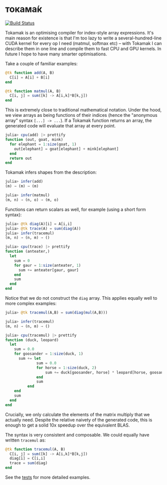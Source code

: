 # токама́к

[![Build Status](https://travis-ci.org/MikeInnes/Tokamak.jl.svg?branch=master)](https://travis-ci.org/MikeInnes/Tokamak.jl)

Tokamak is an optimising compiler for index-style array expressions. It's main reason for existence is that I'm too lazy to write a several-hundred-line CUDA kernel for every op I need (matmul, softmax etc) – with Tokamak I can describe them in one line and compile them to fast CPU and GPU kernels. In future I hope to have many smarter optimisations.

Take a couple of familiar examples:

```julia
@tk function add(A, B)
  C[i] = A[i] + B[i]
end

@tk function matmul(A, B)
  C[i, j] = sum([k] -> A[i,k]*B[k,j])
end
```

This is extremely close to traditional mathematical notation. Under the hood, we view arrays as being functions of their indices (hence the "anonymous array" syntax `[...] -> ...`). If a Tokamak function returns an array, the generated code will evaluate that array at every point.

```julia
julia> cpu(add) |> prettify
function (out, goat, mink)
  for elephant = 1:size(goat, 1)
    out[elephant] = goat[elephant] + mink[elephant]
  end
  return out
end
```

Tokamak infers shapes from the description:

```julia
julia> infer(add)
(m) → (m) → (m)

julia> infer(matmul)
(m, n) → (n, o) → (m, o)
```

Functions can return scalars as well, for example (using a short form syntax):

```julia
julia> @tk diag(A)[i] = A[i,i]
julia> @tk trace(A) = sum(diag(A))
julia> infer(tracemul)
(m, n) → (n, m) → ()

julia> cpu(trace) |> prettify
function (anteater,)
  let
    sum = 0
    for gaur = 1:size(anteater, 1)
      sum += anteater[gaur, gaur]
    end
    sum
  end
end
```

Notice that we do not construct the `diag` array. This applies equally well to more complex examples:

```julia
julia> @tk tracemul(A,B) = sum(diag(mul(A,B)))

julia> infer(tracemul)
(m, n) → (n, m) → ()

julia> cpu(tracemul) |> prettify
function (duck, leopard)
  let
    sum = 0.0
    for goosander = 1:size(duck, 1)
      sum += let
              sum = 0.0
              for horse = 1:size(duck, 2)
                  sum += duck[goosander, horse] * leopard[horse, goosander]
              end
              sum
          end
    end
    sum
  end
end
```

Crucially, we only calculate the elements of the matrix multiply that we actually need. Despite the relative naivety of the generated code, this is enough to get a solid 10x speedup over the equivalent BLAS.

The syntax is very consistent and composable. We could equally have written `tracemul` as:

```julia
@tk function tracemul(A, B)
  C[i, j] = sum([k] -> A[i,k]*B[k,j])
  diag[i] = C[i,i]
  trace = sum(diag)
end
```

See the [tests](/test/tokamak.jl) for more detailed examples.
